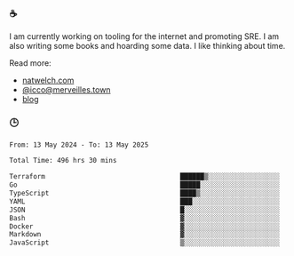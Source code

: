 ### ☕

I am currently working on tooling for the internet and promoting SRE. I am also writing some books and hoarding some data. I like thinking about time. 

Read more:

 - [natwelch.com](https://natwelch.com)
 - [@icco@merveilles.town](https://merveilles.town/@icco)
 - [blog](https://writing.natwelch.com)

### 🕒

<!--START_SECTION:waka-->

```txt
From: 13 May 2024 - To: 13 May 2025

Total Time: 496 hrs 30 mins

Terraform                                  ██████▒░░░░░░░░░░░░░░░░░░   25.91 %
Go                                         █████░░░░░░░░░░░░░░░░░░░░   20.09 %
TypeScript                                 ████▒░░░░░░░░░░░░░░░░░░░░   17.18 %
YAML                                       ███░░░░░░░░░░░░░░░░░░░░░░   11.66 %
JSON                                       █░░░░░░░░░░░░░░░░░░░░░░░░   04.19 %
Bash                                       ▓░░░░░░░░░░░░░░░░░░░░░░░░   03.00 %
Docker                                     ▓░░░░░░░░░░░░░░░░░░░░░░░░   02.83 %
Markdown                                   ▓░░░░░░░░░░░░░░░░░░░░░░░░   02.53 %
JavaScript                                 ▒░░░░░░░░░░░░░░░░░░░░░░░░   01.79 %
```

<!--END_SECTION:waka-->
